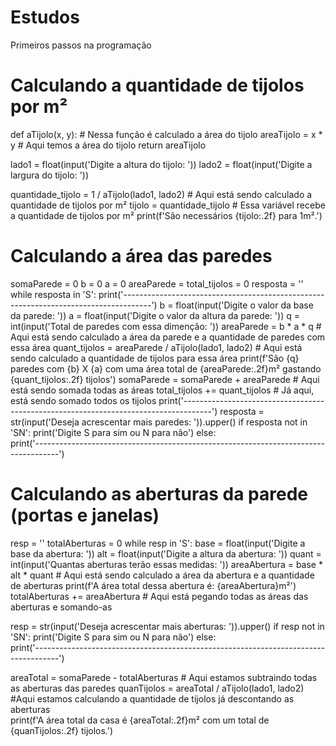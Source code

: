 # Estudos
Primeiros passos na programação
# Calculando a quantidade de tijolos por m²
def aTijolo(x, y): # Nessa função é calculado a área do tijolo
  areaTijolo = x * y # Aqui temos a área do tijolo
  return areaTijolo

lado1 = float(input('Digite a altura do tijolo: '))
lado2 = float(input('Digite a largura do tijolo: '))
 
quantidade_tijolo = 1 / aTijolo(lado1, lado2) # Aqui está sendo calculado a quantidade de tijolos por m²
tijolo = quantidade_tijolo # Essa variável recebe a quantidade de tijolos por m²
print(f'São necessários {tijolo:.2f} para 1m².')

# Calculando a área das paredes
somaParede = 0 
b = 0
a = 0
areaParede = total_tijolos =  0 
resposta = ''
while resposta in 'S':
  print('-------------------------------------------------------------------------------------')
  b = float(input('Digite o valor da base da parede: '))
  a = float(input('Digite o valor da altura da parede: '))
  q = int(input('Total de paredes com essa dimenção: '))
  areaParede = b * a * q # Aqui está sendo calculado a área da parede e a quantidade de paredes com essa área
  quant_tijolos = areaParede / aTijolo(lado1, lado2) # Aqui está sendo calculado a quantidade de tijolos para essa área
  print(f'São {q} paredes com {b} X {a} com uma área total de {areaParede:.2f}m² gastando {quant_tijolos:.2f} tijolos')
  somaParede = somaParede + areaParede # Aqui está sendo somada todas as áreas
  total_tijolos +=  quant_tijolos # Já aqui, está sendo somado todos os tijolos
  print('-------------------------------------------------------------------------------------')
  resposta = str(input('Deseja acrescentar mais paredes: ')).upper()
  if resposta not in 'SN':
     print('Digite S para sim ou N para não')
  else:  
     print('------------------------------------------------------------------------------------')

# Calculando as aberturas da parede (portas e janelas)
resp = ''
totalAberturas = 0
while resp in 'S':
   base = float(input('Digite a base da abertura: '))
   alt = float(input('Digite a altura da abertura: ')) 
   quant = int(input('Quantas aberturas terão essas medidas: '))
   areaAbertura = base * alt * quant # Aqui está sendo calculado a área da abertura e a quantidade de aberturas
   print(f'A área total dessa abertura é: {areaAbertura}m²') 
   totalAberturas += areaAbertura # Aqui está pegando todas as áreas das aberturas e somando-as

   resp = str(input('Deseja acrescentar mais aberturas: ')).upper()
   if resp not in 'SN':
     print('Digite S para sim ou N para não')
   else:  
     print('------------------------------------------------------------------------------------')

areaTotal = somaParede - totalAberturas # Aqui estamos subtraindo todas as aberturas das paredes
quanTijolos = areaTotal / aTijolo(lado1, lado2)   #Aqui estamos calculando a quantidade de tijolos já descontando as aberturas    
print(f'A área total da casa é {areaTotal:.2f}m² com um total de {quanTijolos:.2f} tijolos.')
